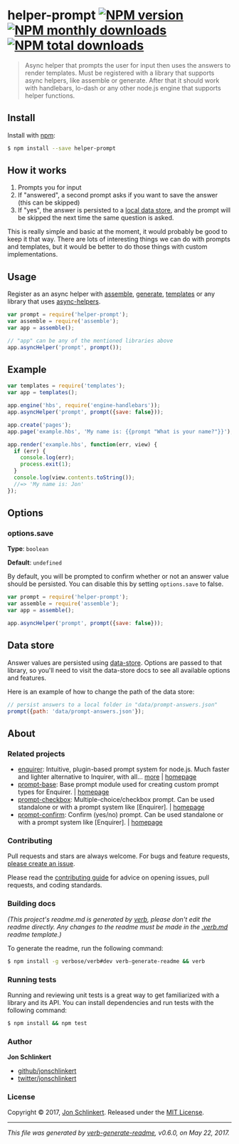 # helper-prompt [![NPM version](https://img.shields.io/npm/v/helper-prompt.svg?style=flat)](https://www.npmjs.com/package/helper-prompt) [![NPM monthly downloads](https://img.shields.io/npm/dm/helper-prompt.svg?style=flat)](https://npmjs.org/package/helper-prompt) [![NPM total downloads](https://img.shields.io/npm/dt/helper-prompt.svg?style=flat)](https://npmjs.org/package/helper-prompt)

> Async helper that prompts the user for input then uses the answers to render templates. Must be registered with a library that supports async helpers, like assemble or generate. After that it should work with handlebars, lo-dash or any other node.js engine that supports helper functions.

## Install

Install with [npm](https://www.npmjs.com/):

```sh
$ npm install --save helper-prompt
```

## How it works

1. Prompts you for input
2. If "answered", a second prompt asks if you want to save the answer (this can be skipped)
3. If "yes", the answer is persisted to a [local data store](#data-store), and the prompt will be skipped the next time the same question is asked.

This is really simple and basic at the moment, it would probably be good to keep it that way. There are lots of interesting things we can do with prompts and templates, but it would be better to do those things with custom implementations.

## Usage

Register as an async helper with [assemble](https://github.com/assemble/assemble), [generate](https://github.com/generate/generate), [templates](https://github.com/jonschlinkert/templates) or any library that uses [async-helpers](https://github.com/doowb/async-helpers).

```js
var prompt = require('helper-prompt');
var assemble = require('assemble');
var app = assemble();

// "app" can be any of the mentioned libraries above
app.asyncHelper('prompt', prompt());
```

## Example

```js
var templates = require('templates');
var app = templates();

app.engine('hbs', require('engine-handlebars'));
app.asyncHelper('prompt', prompt({save: false}));

app.create('pages');
app.page('example.hbs', 'My name is: {{prompt "What is your name?"}}');

app.render('example.hbs', function(err, view) {
  if (err) {
    console.log(err);
    process.exit(1);
  }
  console.log(view.contents.toString());
  //=> 'My name is: Jon'
});
```

## Options

### options.save

**Type**: `boolean`

**Default**: `undefined`

By default, you will be prompted to confirm whether or not an answer value should be persisted. You can disable this by setting `options.save` to false.

```js
var prompt = require('helper-prompt');
var assemble = require('assemble');
var app = assemble();

app.asyncHelper('prompt', prompt({save: false}));
```

## Data store

Answer values are persisted using [data-store](https://github.com/jonschlinkert/data-store). Options are passed to that library, so you'll need to visit the data-store docs to see all available options and features.

Here is an example of how to change the path of the data store:

```js
// persist answers to a local folder in "data/prompt-answers.json"
prompt({path: 'data/prompt-answers.json'});
```

## About

### Related projects

* [enquirer](https://www.npmjs.com/package/enquirer): Intuitive, plugin-based prompt system for node.js. Much faster and lighter alternative to Inquirer, with all… [more](https://github.com/enquirer/enquirer) | [homepage](https://github.com/enquirer/enquirer "Intuitive, plugin-based prompt system for node.js. Much faster and lighter alternative to Inquirer, with all the same prompt types and more, but without the bloat.")
* [prompt-base](https://www.npmjs.com/package/prompt-base): Base prompt module used for creating custom prompt types for Enquirer. | [homepage](https://github.com/enquirer/prompt-base "Base prompt module used for creating custom prompt types for Enquirer.")
* [prompt-checkbox](https://www.npmjs.com/package/prompt-checkbox): Multiple-choice/checkbox prompt. Can be used standalone or with a prompt system like [Enquirer]. | [homepage](https://github.com/enquirer/prompt-checkbox "Multiple-choice/checkbox prompt. Can be used standalone or with a prompt system like [Enquirer].")
* [prompt-confirm](https://www.npmjs.com/package/prompt-confirm): Confirm (yes/no) prompt. Can be used standalone or with a prompt system like [Enquirer]. | [homepage](https://github.com/enquirer/prompt-confirm "Confirm (yes/no) prompt. Can be used standalone or with a prompt system like [Enquirer].")

### Contributing

Pull requests and stars are always welcome. For bugs and feature requests, [please create an issue](../../issues/new).

Please read the [contributing guide](.github/contributing.md) for advice on opening issues, pull requests, and coding standards.

### Building docs

_(This project's readme.md is generated by [verb](https://github.com/verbose/verb-generate-readme), please don't edit the readme directly. Any changes to the readme must be made in the [.verb.md](.verb.md) readme template.)_

To generate the readme, run the following command:

```sh
$ npm install -g verbose/verb#dev verb-generate-readme && verb
```

### Running tests

Running and reviewing unit tests is a great way to get familiarized with a library and its API. You can install dependencies and run tests with the following command:

```sh
$ npm install && npm test
```

### Author

**Jon Schlinkert**

* [github/jonschlinkert](https://github.com/jonschlinkert)
* [twitter/jonschlinkert](https://twitter.com/jonschlinkert)

### License

Copyright © 2017, [Jon Schlinkert](https://github.com/jonschlinkert).
Released under the [MIT License](LICENSE).

***

_This file was generated by [verb-generate-readme](https://github.com/verbose/verb-generate-readme), v0.6.0, on May 22, 2017._